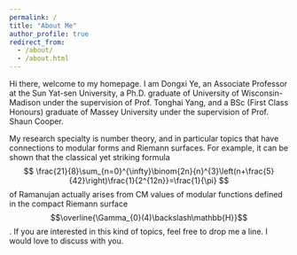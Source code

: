 ```yaml
---
permalink: /
title: "About Me"
author_profile: true
redirect_from: 
  - /about/
  - /about.html
---
```


Hi there, welcome to my homepage. I am Dongxi Ye, an Associate Professor at the Sun Yat-sen University, a Ph.D. graduate of University of Wisconsin-Madison under the supervision of Prof. Tonghai Yang, and a BSc (First Class Honours) graduate of Massey University under the supervision of Prof. Shaun Cooper. 

My research specialty is number theory, and in particular topics that have connections to modular forms and Riemann surfaces. For example, it can be shown that the classical yet striking formula 
$$
\frac{21}{8}\sum_{n=0}^{\infty}\binom{2n}{n}^{3}\left(n+\frac{5}{42}\right)\frac{1}{2^{12n}}=\frac{1}{\pi}
$$
of Ramanujan actually arises from CM values of modular functions defined in the compact Riemann surface $$\overline{\Gamma_{0}(4)\backslash\mathbb{H}}$$. If you are interested in this kind of topics, feel free to drop me a line. I would love to discuss with you.
